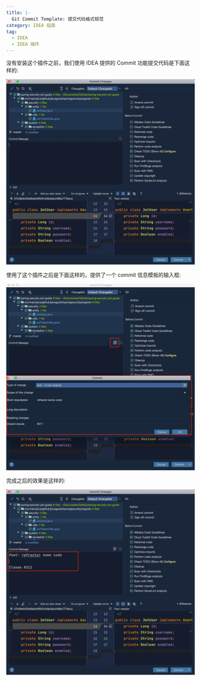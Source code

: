 ```yaml
---
title: |-
  Git Commit Template: 提交代码格式规范
category: IDEA 指南
tag:
  - IDEA
  - IDEA 插件
---
```


没有安装这个插件之前，我们使用 IDEA 提供的 Commit 功能提交代码是下面这样的:

![Git-Commit-Template1](./assets/Git-Commit-Template1.png)

使用了这个插件之后是下面这样的，提供了一个 commit 信息模板的输入框:

![Git-Commit-Template2](./assets/Git-Commit-Template2.png)

完成之后的效果是这样的:

![Git-Commit-Template3](./assets/Git-Commit-Template3.png)
